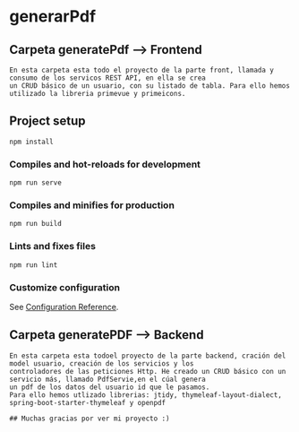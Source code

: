 # generarPdf
## Carpeta generatePdf --> Frontend
```
En esta carpeta esta todo el proyecto de la parte front, llamada y consumo de los servicos REST API, en ella se crea 
un CRUD básico de un usuario, con su listado de tabla. Para ello hemos utilizado la libreria primevue y primeicons.
```

## Project setup
```
npm install
```

### Compiles and hot-reloads for development
```
npm run serve
```

### Compiles and minifies for production
```
npm run build
```

### Lints and fixes files
```
npm run lint
```

### Customize configuration
See [Configuration Reference](https://cli.vuejs.org/config/).

## Carpeta generatePDF --> Backend
```
En esta carpeta esta todoel proyecto de la parte backend, cración del model usuario, creación de los servicios y los 
controladores de las peticiones Http. He creado un CRUD básico con un servicio más, llamado PdfServie,en el cúal genera
un pdf de los datos del usuario id que le pasamos.
Para ello hemos utlizado librerias: jtidy, thymeleaf-layout-dialect, spring-boot-starter-thymeleaf y openpdf

## Muchas gracias por ver mi proyecto :)
